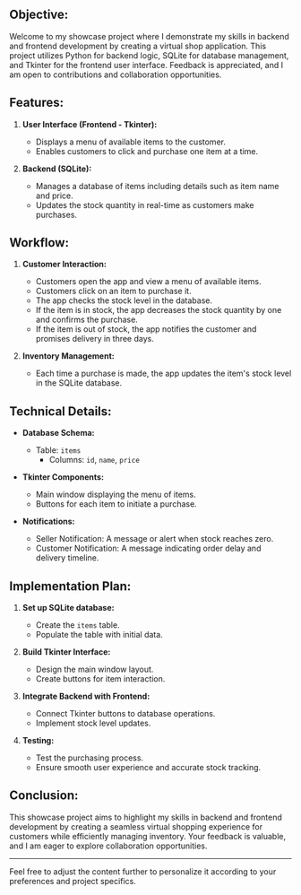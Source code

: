 ## Objective:
Welcome to my showcase project where I demonstrate my skills in backend and frontend development by creating a virtual shop application. This project utilizes Python for backend logic, SQLite for database management, and Tkinter for the frontend user interface. Feedback is appreciated, and I am open to contributions and collaboration opportunities.

## Features:

1. **User Interface (Frontend - Tkinter):**
   - Displays a menu of available items to the customer.
   - Enables customers to click and purchase one item at a time.

2. **Backend (SQLite):**
   - Manages a database of items including details such as item name and price.
   - Updates the stock quantity in real-time as customers make purchases.

## Workflow:

1. **Customer Interaction:**
   - Customers open the app and view a menu of available items.
   - Customers click on an item to purchase it.
   - The app checks the stock level in the database.
   - If the item is in stock, the app decreases the stock quantity by one and confirms the purchase.
   - If the item is out of stock, the app notifies the customer and promises delivery in three days.

2. **Inventory Management:**
   - Each time a purchase is made, the app updates the item's stock level in the SQLite database.

## Technical Details:

- **Database Schema:**
  - Table: `items`
    - Columns: `id`, `name`, `price`

- **Tkinter Components:**
  - Main window displaying the menu of items.
  - Buttons for each item to initiate a purchase.

- **Notifications:**
  - Seller Notification: A message or alert when stock reaches zero.
  - Customer Notification: A message indicating order delay and delivery timeline.

## Implementation Plan:

1. **Set up SQLite database:**
   - Create the `items` table.
   - Populate the table with initial data.

2. **Build Tkinter Interface:**
   - Design the main window layout.
   - Create buttons for item interaction.

3. **Integrate Backend with Frontend:**
   - Connect Tkinter buttons to database operations.
   - Implement stock level updates.

4. **Testing:**
   - Test the purchasing process.
   - Ensure smooth user experience and accurate stock tracking.

## Conclusion:

This showcase project aims to highlight my skills in backend and frontend development by creating a seamless virtual shopping experience for customers while efficiently managing inventory. Your feedback is valuable, and I am eager to explore collaboration opportunities.

---

Feel free to adjust the content further to personalize it according to your preferences and project specifics.
